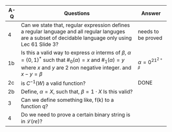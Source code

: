 | A-Q | Questions                                                                                                                                                                                            | Answer                   |
| --- | ---------------------------------------------------------------------------------------------------------------------------------------------------------------------------------------------------- | ------------------------ |
| 4   | Can we state that,  regular expression defines a regular language and all regular languges are a subset of decidable language only using Lec 61 Slide 3?                                             | needs to be proved       |
| 1b  | Is this a valid way to  express $\alpha$ interms of $\beta$, $\alpha =\{0, 1\}^*$ such that $\#_0(\alpha) = x$  and $\#_1(\alpha) = y$ where $x$ and $y$ are 2 non negative integer. and $x-y=\beta$ | $\alpha =0^21^{2+\beta}$ |
| 2c  | is $C^{-1}(W)$ a valid function?                                                                                                                                                                     | DONE                     |
| 2b  | Define, $\alpha = X$, such that, $\beta= 1 \cdot X$ Is this valid?                                                                                                                                   |                          |
| 3   | Can we define something like, f(k) to a function q?                                                                                                                                                  |
| 4   | Do we need to prove a certain binary string is in $\mathscr{L}(re)$?                                                                                                                                 |                          |